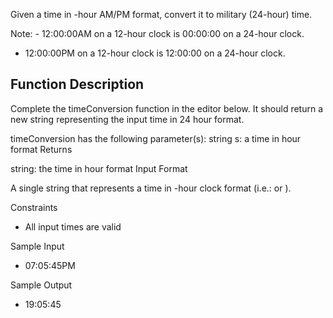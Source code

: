 Given a time in -hour AM/PM format, convert it to military (24-hour) time.

Note: - 12:00:00AM on a 12-hour clock is 00:00:00 on a 24-hour clock.

- 12:00:00PM on a 12-hour clock is 12:00:00 on a 24-hour clock.

## Function Description

Complete the timeConversion function in the editor below. It should return a new string representing the input time in 24 hour format.

timeConversion has the following parameter(s):
string s: a time in hour format
Returns

string: the time in hour format
Input Format

A single string that represents a time in -hour clock format (i.e.: or ).

Constraints

- All input times are valid

Sample Input

- 07:05:45PM

Sample Output

- 19:05:45
